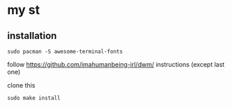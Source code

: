 # my st
## installation
```
sudo pacman -S awesome-terminal-fonts
```

follow https://github.com/imahumanbeing-irl/dwm/ instructions (except last one)

clone this

```
sudo make install
```
